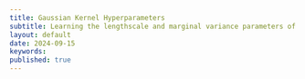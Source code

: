 ```yaml
---
title: Gaussian Kernel Hyperparameters
subtitle: Learning the lengthscale and marginal variance parameters of a Gaussian covariance function.
layout: default
date: 2024-09-15
keywords:
published: true
---
```


